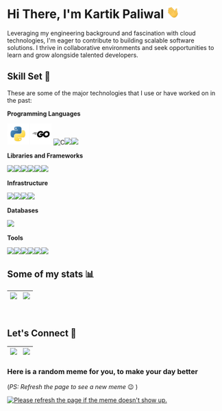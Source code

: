 <h1>Hi There, I'm Kartik Paliwal <img  src="https://raw.githubusercontent.com/ABSphreak/ABSphreak/master/gifs/Hi.gif" width="30px"></h1>

Leveraging my engineering background and fascination with cloud technologies, I'm eager to contribute to building scalable software solutions.
I thrive in collaborative environments and seek opportunities to learn and grow alongside talented developers.

## Skill Set :muscle:

These are some of the major technologies that I use or have worked on in the past:

   
**Programming Languages**


<img title="Python" alt="Python" width="50px" src="https://raw.githubusercontent.com/github/explore/master/topics/python/python.png" /> <img title="Go" alt="Go" width="50px" src="https://raw.githubusercontent.com/github/explore/main/topics/go/go.png"> <img title="C" alt="C" width="50px" src="https://cdn-icons-png.flaticon.com/128/6132/6132222.png"><img src ="https://img.icons8.com/?size=48&id=9MJf0ngDwS8z&format=png"><img width="50px" src="https://encrypted-tbn0.gstatic.com/images?q=tbn:ANd9GcRTBwhXdDV2vkELpDc5FWCDY97Dv2Zhjkn9zg&s">


**Libraries and Frameworks**


<img width="50px" src ="https://encrypted-tbn0.gstatic.com/images?q=tbn:ANd9GcRsgbzUuAfmCXSjLUkPNBR1YkDiONbBsCezrw&s"><img width="50px" src ="https://miro.medium.com/v2/resize:fit:376/1*fIunQUuFSk4nQgJG4wUO-g.png"><img width="50px" src ="https://img.icons8.com/?size=160&id=TLI9oiMzpREF&format=png"><img width="50px" src ="https://img.icons8.com/?size=96&id=39292&format=png"><img width="50px" src ="https://img.icons8.com/?size=48&id=Ei4ZhVQvIMHE&format=png"><img width="50px" src ="https://img.icons8.com/?size=48&id=9uVrNMu3Zx1K&format=png">


**Infrastructure**


<img width="50px" src ="https://img.icons8.com/?size=48&id=cvzmaEA4kC0o&format=png"><img width="50px" src ="https://img.icons8.com/?size=48&id=cdYUlRaag9G9&format=png"><img src ="https://img.icons8.com/color/48/000000/amazon-web-services.png"><img src ="https://img.icons8.com/?size=48&id=f8puwbhs0kUR&format=png">


**Databases**


<img width="50px" src ="https://img.icons8.com/?size=160&id=JRnxU7ZWP4mi&format=png">


**Tools**


<img width="50px" src ="https://encrypted-tbn0.gstatic.com/images?q=tbn:ANd9GcTg6RTuQNy4gypfi0EJNTawAgwIz42woXktIg&s"><img width="60px" src ="https://img.icons8.com/?size=96&id=20906&format=png"><img width="60px" src ="https://img.icons8.com/?size=128&id=3tC9EQumUAuq&format=png"><img width="60px" src ="https://pngate.com/wp-content/uploads/2025/06/sonarqube-main-horizontal-brand-logo-black-blue-text-waves-modern-design-1.png"><img width="60px" src ="https://encrypted-tbn0.gstatic.com/images?q=tbn:ANd9GcTFm0KsUWf54kCsFXudSCAMncSSMsSZ5iu9ug&s"><img width="60px" src ="https://img.icons8.com/?size=160&id=tmEqIUErLJVM&format=png">


## Some of my stats :bar_chart:

<img src="https://github-readme-stats.vercel.app/api?username=techytushar&show_icons=true&theme=radical&include_all_commits=true">|<a href="https://stackoverflow.com/users/story/5679285"><img src="https://github-readme-stackoverflow.vercel.app/?userID=5679285&theme=dark" height="250"></a>
|--|--|

<br>

## Let's Connect :handshake:

<a href="https://www.linkedin.com/in/tusharmit/"><img src="https://cdn2.iconfinder.com/data/icons/social-media-2285/512/1_Linkedin_unofficial_colored_svg-128.png" width="40"></a>|<a href="https://www.kaggle.com/techytushar/"><img src="https://www.vectorlogo.zone/logos/kaggle/kaggle-icon.svg" width="40"></a>
|--|--|

### Here is a random meme for you, to make your day better
(*PS: Refresh the page to see a new meme* :wink: )

<a href="https://github.com/techytushar/random-memer"><img src='https://web-production-4cea.up.railway.app/' title="Meme" alt="Please refresh the page if the meme doesn't show up." height="400"></a>
